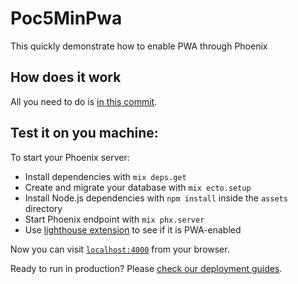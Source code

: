 # Poc5MinPwa

This quickly demonstrate how to enable PWA through Phoenix
## How does it work
All you need to do is [in this commit](https://github.com/NoBrainSkull/poc-5-min-PWA/commit/d5c01156aa1f7378d4bdedb8af56590755df446a).

## Test it on you machine:

To start your Phoenix server:

  * Install dependencies with `mix deps.get`
  * Create and migrate your database with `mix ecto.setup`
  * Install Node.js dependencies with `npm install` inside the `assets` directory
  * Start Phoenix endpoint with `mix phx.server`
  * Use [lighthouse extension](https://chrome.google.com/webstore/detail/lighthouse/blipmdconlkpinefehnmjammfjpmpbjk) to see if it is PWA-enabled

Now you can visit [`localhost:4000`](http://localhost:4000) from your browser.

Ready to run in production? Please [check our deployment guides](https://hexdocs.pm/phoenix/deployment.html).
